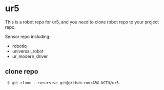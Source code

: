 # ur5

This is a robot repo for ur5, and you need to clone robot repo to your project repo.

Sensor repo including:
- robotiq
- universal_robot
- ur_modern_driver

## clone repo
```
 $ git clone --recursive git@github.com:ARG-NCTU/ur5.
```